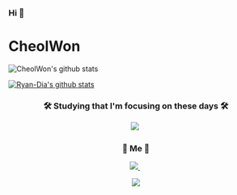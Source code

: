 ### Hi  👋
# CheolWon

![CheolWon's github stats](https://github-readme-stats.vercel.app/api?username=Ryan-Dia&show_icons=true)

[![Ryan-Dia's github stats](https://github-readme-stats.vercel.app/api/top-langs/?username=Ryan-Dia&show_icons=true&hide_border=true&title_color=004386&icon_color=004386&layout=compact)](https://github.com/Ryan-Dia)



<!--
**RyanDeclan/RyanDeclan** is a ✨ _special_ ✨ repository because its `README.md` (this file) appears on your GitHub profile.

Here are some ideas to get you started:

- 🔭 I’m currently working on ...
- 🌱 I’m currently learning ...
- 👯 I’m looking to collaborate on ...
- 🤔 I’m looking for help with ...
- 💬 Ask me about ...
- 📫 How to reach me: ...
- 😄 Pronouns: ...
- ⚡ Fun fact: ...
-->






<h3 align="center">🛠 Studying that I'm focusing on these days 🛠</h3>
<p align="center">
   <img src="https://img.shields.io/badge/TypeScript-3178C6?style=flat-square&logo=TypeScript&logoColor=white"/></a>&nbsp
</p>



<h3 align="center"> 🧸 Me 🧸 </h3>
<p align="center">
  <a href="https://html-jc.tistory.com/"><img src="https://img.shields.io/badge/Tech%20Blog-11B48A?style=flat-square&logo=Vimeo&logoColor=white&link=https://html-jc.tistory.com"/> </a>&nbsp
 </p>

  
<p align="center">
  <a href="https://hits.seeyoufarm.com"><img src="https://hits.seeyoufarm.com/api/count/incr/badge.svg?url=https%3A%2F%2Fgithub.com%2FRyanDeclan&count_bg=%2379C83D&title_bg=%23555555&icon=&icon_color=%23E7E7E7&title=hits&edge_flat=false"/></a>
</p>
  
